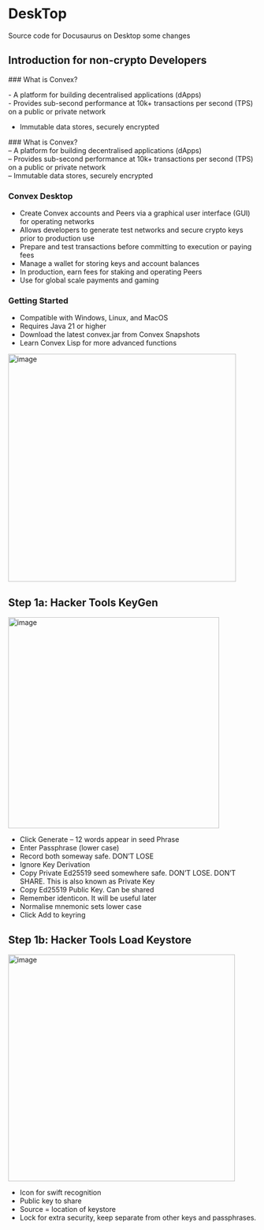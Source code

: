 # DeskTop

Source code for Docusaurus on Desktop
some changes

## Introduction for non-crypto Developers

### What is Convex?

- A platform for building decentralised applications (dApps)  
- Provides sub-second performance at 10k+ transactions per second (TPS) on a public or private network  
- Immutable data stores, securely encrypted

### What is Convex?  
– A platform for building decentralised applications (dApps)  
– Provides sub-second performance at 10k+ transactions per second (TPS) on a public or private network  
– Immutable data stores, securely encrypted

### Convex Desktop
- Create Convex accounts and Peers via a graphical user interface (GUI) for operating networks
- Allows developers to generate test networks and secure crypto keys prior to production use
- Prepare and test transactions before committing to execution or paying fees
- Manage a wallet for storing keys and account balances
- In production, earn fees for staking and operating Peers 
- Use for global scale payments and gaming

### Getting Started
- Compatible with Windows, Linux, and MacOS
- Requires Java 21 or higher
- Download the latest convex.jar from Convex Snapshots
- Learn Convex Lisp for more advanced functions
<img width="462" alt="image" src="https://github.com/user-attachments/assets/a8fe1f34-50d1-4dfb-bf77-d0a3d86ef20b" />




## Step 1a: Hacker Tools KeyGen
<img width="428" alt="image" src="https://github.com/user-attachments/assets/33c74dff-de8c-41a3-ac57-b76ec5d02081" />

- Click Generate – 12 words appear in seed Phrase
- Enter Passphrase (lower case)
- Record both someway safe. DON’T LOSE
- Ignore Key Derivation
- Copy Private Ed25519 seed somewhere safe. DON’T LOSE. DON’T SHARE. This is also known as Private Key
- Copy Ed25519 Public Key. Can be shared
- Remember identicon.  It will be useful later
- Normalise mnemonic sets lower case
- Click Add to keyring
## Step 1b: Hacker Tools Load Keystore
<img width="460" alt="image" src="https://github.com/user-attachments/assets/213b510c-de97-45db-a5cf-fedfabcb310f" />

- Icon for swift recognition 
- Public key to share
- Source = location of keystore 
- Lock for extra security, keep separate from other keys and passphrases.

